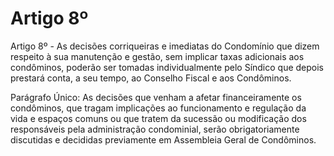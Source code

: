 # Artigo 8º

Artigo 8º - As decisões corriqueiras e imediatas do Condomínio que dizem respeito à sua manutenção e gestão, sem implicar taxas adicionais aos condôminos, poderão ser tomadas individualmente pelo Síndico que depois prestará conta, a seu tempo, ao Conselho Fiscal e aos Condôminos.

Parágrafo Único: As decisões que venham a afetar financeiramente os
condôminos, que tragam implicações ao funcionamento e regulação da vida e
espaços comuns ou que tratem da sucessão ou modificação dos responsáveis
pela administração condominial, serão obrigatoriamente discutidas e decididas
previamente em Assembleia Geral de Condôminos.
